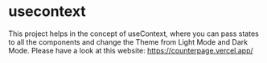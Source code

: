 # usecontext
This project helps in the concept of useContext, where you can pass states to all the components
and change the Theme from Light Mode and Dark Mode. Please have a look at this website: https://counterpage.vercel.app/ 
